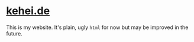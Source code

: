 # [kehei.de](https://kehei.de)

This is my website. It's plain, ugly `html` for now but may be improved
in the future.

